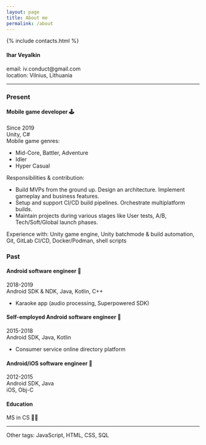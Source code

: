```yaml
---
layout: page
title: About me
permalink: /about
---
```


{% include contacts.html %}

<div class="printable-only about-me-header">
    <div>
        <h4> Ihar Veyalkin </h4>
        email: iv.conduct@gmail.com<br/>
        location: Vilnius, Lithuania<br/>
    </div>
</div>

<div class="non-printable">
<hr />
</div>

### Present
#### Mobile game developer <span class="non-printable">:joystick:</span>
Since 2019 <br/>
Unity, C# <br/>
Mobile game genres:
- Mid-Core, Battler, Adventure
- Idler
- Hyper Casual

Responsibilities & contribution:
- Build MVPs from the ground up. Design an architecture. Implement gameplay and business features.
- Setup and support CI/CD build pipelines. Orchestrate multiplatform builds.
- Maintain projects during various stages like User tests, A/B, Tech/Soft/Global launch phases.

Experience with: Unity game engine, Unity batchmode & build automation, Git, GitLab CI/CD, Docker/Podman, shell scripts

### Past
#### Android software engineer <span class="non-printable">:iphone:</span>
2018-2019 <br/>
Android SDK & NDK, Java, Kotlin, C++
- Karaoke app (audio processing, Superpowered SDK)

#### Self-employed Android software engineer <span class="non-printable">:iphone:</span>
2015-2018 <br/>
Android SDK, Java, Kotlin
- Consumer service online directory platform

#### Android/iOS software engineer <span class="non-printable">:iphone:</span>
2012-2015 <br/>
Android SDK, Java <br/>
iOS, Obj-C

#### Education
MS in CS <span class="non-printable">:man_student:</span>

<div class="non-printable">
<hr />

Other tags: JavaScript, HTML, CSS, SQL
</div>